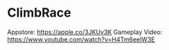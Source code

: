 # ClimbRace
Appstore: https://apple.co/3JKUv3K
Gameplay Video: https://www.youtube.com/watch?v=H4Tm6eelW3E
